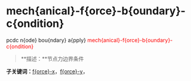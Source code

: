 # mech{anical}-f{orce}-b{oundary}-c{ondition}
pcdc n{ode} bou{ndary} a{pply} <span style='color: red;'>mech{anical}-f{orce}-b{oundary}-c{ondition}</span>
> **描述：**节点力边界条件

**子关键词：**[f{orce}-x](n{ode}/bou{ndary}/a{pply}/mech{anical}-f{orce}-b{oundary}-c{ondition}/f{orce}-x/)，[f{orce}-y](n{ode}/bou{ndary}/a{pply}/mech{anical}-f{orce}-b{oundary}-c{ondition}/f{orce}-y/)，
